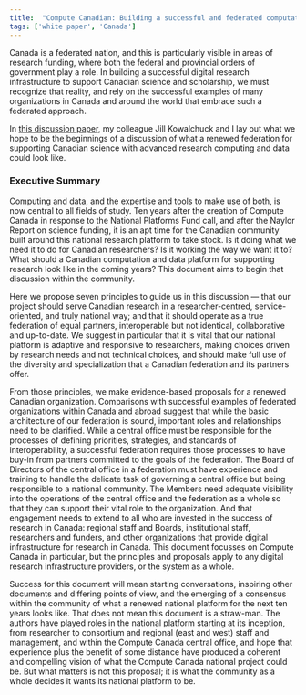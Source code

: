 ```yaml
---
title:  "Compute Canadian: Building a successful and federated computational research enterprise, together"
tags: ['white paper', 'Canada']
---
```


Canada is a federated nation, and this is particularly visible in
areas of research funding, where both the federal and provincial
orders of government play a role.  In building a successful digital
research infrastructure to support Canadian science and scholarship,
we must recognize that reality, and rely on the successful examples
of many organizations in Canada and around the world that embrace
such a federated approach.

In [this discussion paper](../assets/pdfs/ComputeCanadianDiscussionPaper.pdf),
my colleague Jill Kowalchuck and I lay out what we hope to be the beginnings
of a discussion of what a renewed federation for supporting Canadian 
science with advanced research computing and data could look like.

### Executive Summary

Computing and data, and the expertise and tools to make use of both, is
now central to all fields of study. Ten years after the creation of
Compute Canada in response to the National Platforms Fund call, and
after the Naylor Report on science funding, it is an apt time for the
Canadian community built around this national research platform to take
stock. Is it doing what we need it to do for Canadian researchers? Is it
working the way we want it to? What should a Canadian computation and
data platform for supporting research look like in the coming years?
This document aims to begin that discussion within the community.

Here we propose seven principles to guide us in this discussion — that
our project should serve Canadian research in a researcher-centred,
service-oriented, and truly national way; and that it should operate as
a true federation of equal partners, interoperable but not identical,
collaborative and up-to-date. We suggest in particular that it is vital
that our national platform is adaptive and responsive to researchers,
making choices driven by research needs and not technical choices, and
should make full use of the diversity and specialization that a Canadian
federation and its partners offer.

From those principles, we make evidence-based proposals for a renewed
Canadian organization. Comparisons with successful examples of federated
organizations within Canada and abroad suggest that while the basic
architecture of our federation is sound, important roles and
relationships need to be clarified. While a central office must be
responsible for the processes of defining priorities, strategies, and
standards of interoperability, a successful federation requires those
processes to have buy-in from partners committed to the goals of the
federation. The Board of Directors of the central office in a federation
must have experience and training to handle the delicate task of
governing a central office but being responsible to a national
community. The Members need adequate visibility into the operations of
the central office and the federation as a whole so that they can
support their vital role to the organization. And that engagement needs
to extend to all who are invested in the success of research in Canada:
regional staff and Boards, institutional staff, researchers and funders,
and other organizations that provide digital infrastructure for research
in Canada. This document focusses on Compute Canada in particular, but
the principles and proposals apply to any digital research
infrastructure providers, or the system as a whole.

Success for this document will mean starting conversations, inspiring
other documents and differing points of view, and the emerging of a
consensus within the community of what a renewed national platform for
the next ten years looks like. That does not mean this document is a
straw-man. The authors have played roles in the national platform
starting at its inception, from researcher to consortium and regional
(east and west) staff and management, and within the Compute Canada
central office, and hope that experience plus the benefit of some
distance have produced a coherent and compelling vision of what the
Compute Canada national project could be. But what matters is not this
proposal; it is what the community as a whole decides it wants its
national platform to be.
